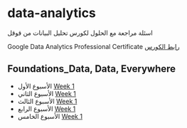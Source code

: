 # data-analytics

اسئلة مراجعة مع الحلول لكورس تحليل البيانات من قوقل 

Google Data Analytics Professional Certificate [رابط الكورس](https://www.coursera.org/professional-certificates/google-data-analytics)





## Foundations_Data, Data, Everywhere

* الأسبوع الأول [Week 1](/Foundations_Data%2C%20Data%2C%20Everywhere/Week_1)
* الأسبوع الثاني [Week 1](/Foundations_Data%2C%20Data%2C%20Everywhere/Week_2)
* الأسبوع الثالث [Week 1](/Foundations_Data%2C%20Data%2C%20Everywhere/Week_3)
* الأسبوع الرابع [Week 1](/Foundations_Data%2C%20Data%2C%20Everywhere/Week_4)
* الأسبوع الخامس [Week 1](/Foundations_Data%2C%20Data%2C%20Everywhere/Week_5)
